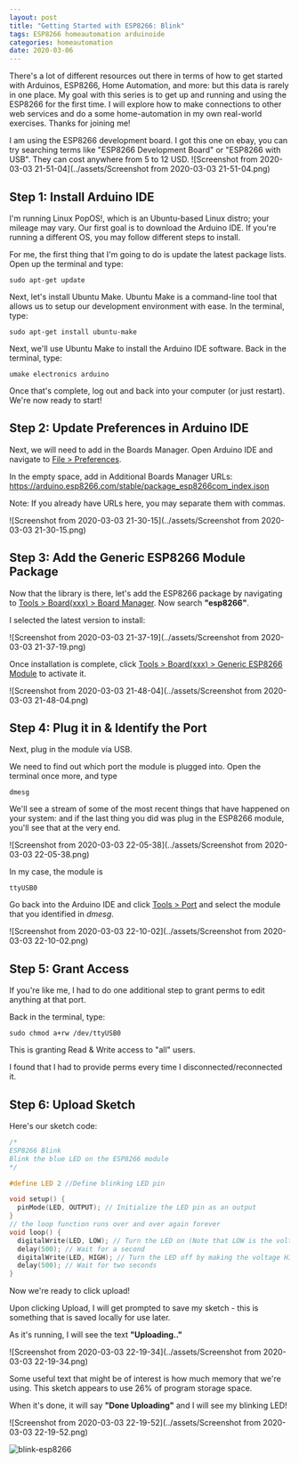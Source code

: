 ```yaml
---
layout: post
title: "Getting Started with ESP8266: Blink"
tags: ESP8266 homeautomation arduinoide
categories: homeautomation
date: 2020-03-06
---
```


There's a lot of different resources out there in terms of how to get started with Arduinos, ESP8266, Home Automation, and more: but this data is rarely in one place. My goal with this series is to get up and running and using the ESP8266 for the first time. I will explore how to make connections to other web services and do a some home-automation in my own real-world exercises. Thanks for joining me!

I am using the ESP8266 development board. I got this one on ebay, you can try searching terms like "ESP8266 Development Board" or "ESP8266 with USB". They can cost anywhere from 5 to 12 USD.
![Screenshot from 2020-03-03 21-51-04](../assets/Screenshot from 2020-03-03 21-51-04.png)

## Step 1: Install Arduino IDE

I'm running Linux PopOS!, which is an Ubuntu-based Linux distro; your mileage may vary. Our first goal is to download the Arduino IDE. If you're running a different OS, you may follow different steps to install.

For me, the first thing that I'm going to do is update the latest package lists. Open up the terminal and type:

```
sudo apt-get update
```

Next, let's install Ubuntu Make. Ubuntu Make is a command-line tool that allows us to setup our development environment with ease. In the terminal, type:

```
sudo apt-get install ubuntu-make
```

Next, we'll use Ubuntu Make to install the Arduino IDE software. Back in the terminal, type:

```
umake electronics arduino
```

Once that's complete, log out and back into your computer (or just restart). We're now ready to start!

## Step 2: Update Preferences in Arduino IDE

Next, we will need to add in the Boards Manager. Open Arduino IDE and navigate to <u>File > Preferences</u>.

In the empty space, add in Additional Boards Manager URLs: https://arduino.esp8266.com/stable/package_esp8266com_index.json

Note: If you already have URLs here, you may separate them with commas.

![Screenshot from 2020-03-03 21-30-15](../assets/Screenshot from 2020-03-03 21-30-15.png)

## Step 3: Add the Generic ESP8266 Module Package

Now that the library is there, let's add the ESP8266 package by navigating to <u>Tools > Board(xxx) > Board Manager</u>. Now search **"esp8266"**.

I selected the latest version to install:

![Screenshot from 2020-03-03 21-37-19](../assets/Screenshot from 2020-03-03 21-37-19.png)

Once installation is complete, click <u>Tools > Board(xxx) > Generic ESP8266 Module</u> to activate it.

![Screenshot from 2020-03-03 21-48-04](../assets/Screenshot from 2020-03-03 21-48-04.png)

## Step 4: Plug it in & Identify the Port

Next, plug in the module via USB.

We need to find out which port the module is plugged into. Open the terminal once more, and type

```
dmesg
```

We'll see a stream of some of the most recent things that have happened on your system: and if the last thing you did was plug in the ESP8266 module, you'll see that at the very end.

![Screenshot from 2020-03-03 22-05-38](../assets/Screenshot from 2020-03-03 22-05-38.png)

In my case, the module is

```
ttyUSB0
```

Go back into the Arduino IDE and click <u>Tools > Port</u> and select the module that you identified in _dmesg_.

![Screenshot from 2020-03-03 22-10-02](../assets/Screenshot from 2020-03-03 22-10-02.png)

## Step 5: Grant Access

If you're like me, I had to do one additional step to grant perms to edit anything at that port.

Back in the terminal, type:

```
sudo chmod a+rw /dev/ttyUSB0
```

This is granting Read & Write access to "all" users.

I found that I had to provide perms every time I disconnected/reconnected it.

## Step 6: Upload Sketch

Here's our sketch code:

```c
/*
ESP8266 Blink
Blink the blue LED on the ESP8266 module
*/

#define LED 2 //Define blinking LED pin

void setup() {
  pinMode(LED, OUTPUT); // Initialize the LED pin as an output
}
// the loop function runs over and over again forever
void loop() {
  digitalWrite(LED, LOW); // Turn the LED on (Note that LOW is the voltage level)
  delay(500); // Wait for a second
  digitalWrite(LED, HIGH); // Turn the LED off by making the voltage HIGH
  delay(500); // Wait for two seconds
}
```

Now we're ready to click upload!

Upon clicking Upload, I will get prompted to save my sketch - this is something that is saved locally for use later.

As it's running, I will see the text **"Uploading.."**

![Screenshot from 2020-03-03 22-19-34](../assets/Screenshot from 2020-03-03 22-19-34.png)

Some useful text that might be of interest is how much memory that we're using. This sketch appears to use 26% of program storage space.

When it's done, it will say **"Done Uploading"** and I will see my blinking LED!

![Screenshot from 2020-03-03 22-19-52](../assets/Screenshot from 2020-03-03 22-19-52.png)

![blink-esp8266](../assets/blink-esp8266.gif)